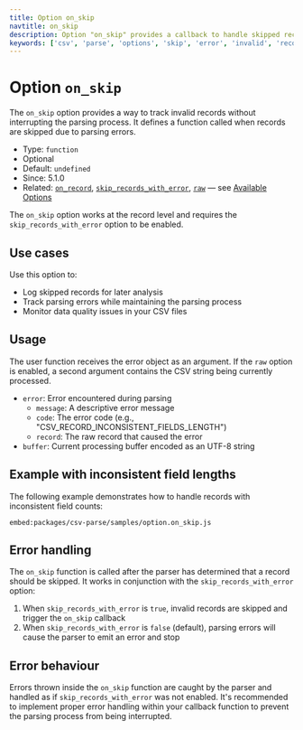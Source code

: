 ```yaml
---
title: Option on_skip
navtitle: on_skip
description: Option "on_skip" provides a callback to handle skipped records that contain invalid data.
keywords: ['csv', 'parse', 'options', 'skip', 'error', 'invalid', 'record']
---
```


# Option `on_skip`

The `on_skip` option provides a way to track invalid records without interrupting the parsing process. It defines a function called when records are skipped due to parsing errors.

- Type: `function`
- Optional
- Default: `undefined`
- Since: 5.1.0
- Related: [`on_record`](/parse/options/on_record/), [`skip_records_with_error`](/parse/options/raw/), [`raw`](/parse/options/skip_records_with_error/) &mdash; see [Available Options](/parse/options/#available-options)

The `on_skip` option works at the record level and requires the `skip_records_with_error` option to be enabled.

## Use cases

Use this option to:

- Log skipped records for later analysis
- Track parsing errors while maintaining the parsing process
- Monitor data quality issues in your CSV files

## Usage

The user function receives the error object as an argument. If the `raw` option is enabled, a second argument contains the CSV string being currently processed.

- `error`: Error encountered during parsing
  - `message`: A descriptive error message
  - `code`: The error code (e.g., "CSV_RECORD_INCONSISTENT_FIELDS_LENGTH")
  - `record`: The raw record that caused the error
- `buffer`: Current processing buffer encoded as an UTF-8 string

## Example with inconsistent field lengths

The following example demonstrates how to handle records with inconsistent field counts:

`embed:packages/csv-parse/samples/option.on_skip.js`

## Error handling

The `on_skip` function is called after the parser has determined that a record should be skipped. It works in conjunction with the `skip_records_with_error` option:

1. When `skip_records_with_error` is `true`, invalid records are skipped and trigger the `on_skip` callback
2. When `skip_records_with_error` is `false` (default), parsing errors will cause the parser to emit an error and stop

## Error behaviour

Errors thrown inside the `on_skip` function are caught by the parser and handled as if `skip_records_with_error` was not enabled. It's recommended to implement proper error handling within your callback function to prevent the parsing process from being interrupted.
